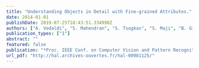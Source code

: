 ```yaml
---
title: "Understanding Objects in Detail with Fine-grained Attributes."
date: 2014-01-01
publishDate: 2019-07-25T18:43:51.334998Z
authors: ["A. Vedaldi", "S. Mahendran", "S. Tsogkas", "S. Maji", "B. Girshick", "J. Kannala", "E. Rahtu", "I. Kokkinos", "M. B. Blaschko", "D. Weiss", "B. Taskar", "K. Simonyan", "N. Saphra", "S. Mohamed"]
publication_types: ["1"]
abstract: ""
featured: false
publication: "*Proc. IEEE Conf. on Computer Vision and Pattern Recognition (CVPR)*"
url_pdf: "http://hal.archives-ouvertes.fr/hal-00981125/"
---
```


